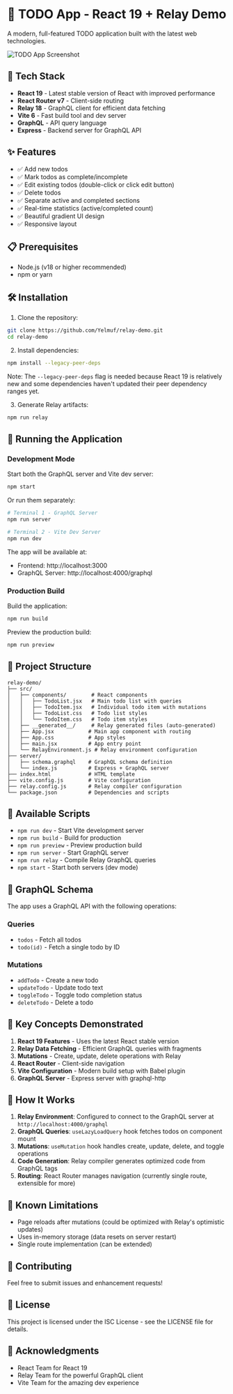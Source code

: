 # 🎯 TODO App - React 19 + Relay Demo

A modern, full-featured TODO application built with the latest web technologies.

![TODO App Screenshot](https://github.com/user-attachments/assets/deb0e0e0-d0db-4195-b90b-cff72687bd47)

## 🚀 Tech Stack

- **React 19** - Latest stable version of React with improved performance
- **React Router v7** - Client-side routing
- **Relay 18** - GraphQL client for efficient data fetching
- **Vite 6** - Fast build tool and dev server
- **GraphQL** - API query language
- **Express** - Backend server for GraphQL API

## ✨ Features

- ✅ Add new todos
- ✅ Mark todos as complete/incomplete
- ✅ Edit existing todos (double-click or click edit button)
- ✅ Delete todos
- ✅ Separate active and completed sections
- ✅ Real-time statistics (active/completed count)
- ✅ Beautiful gradient UI design
- ✅ Responsive layout

## 📋 Prerequisites

- Node.js (v18 or higher recommended)
- npm or yarn

## 🛠️ Installation

1. Clone the repository:
```bash
git clone https://github.com/Yelmuf/relay-demo.git
cd relay-demo
```

2. Install dependencies:
```bash
npm install --legacy-peer-deps
```

Note: The `--legacy-peer-deps` flag is needed because React 19 is relatively new and some dependencies haven't updated their peer dependency ranges yet.

3. Generate Relay artifacts:
```bash
npm run relay
```

## 🏃 Running the Application

### Development Mode

Start both the GraphQL server and Vite dev server:

```bash
npm start
```

Or run them separately:

```bash
# Terminal 1 - GraphQL Server
npm run server

# Terminal 2 - Vite Dev Server  
npm run dev
```

The app will be available at:
- Frontend: http://localhost:3000
- GraphQL Server: http://localhost:4000/graphql

### Production Build

Build the application:
```bash
npm run build
```

Preview the production build:
```bash
npm run preview
```

## 📁 Project Structure

```
relay-demo/
├── src/
│   ├── components/        # React components
│   │   ├── TodoList.jsx   # Main todo list with queries
│   │   ├── TodoItem.jsx   # Individual todo item with mutations
│   │   ├── TodoList.css   # Todo list styles
│   │   └── TodoItem.css   # Todo item styles
│   ├── __generated__/     # Relay generated files (auto-generated)
│   ├── App.jsx           # Main app component with routing
│   ├── App.css           # App styles
│   ├── main.jsx          # App entry point
│   └── RelayEnvironment.js # Relay environment configuration
├── server/
│   ├── schema.graphql    # GraphQL schema definition
│   └── index.js          # Express + GraphQL server
├── index.html            # HTML template
├── vite.config.js        # Vite configuration
├── relay.config.js       # Relay compiler configuration
└── package.json          # Dependencies and scripts

```

## 🔧 Available Scripts

- `npm run dev` - Start Vite development server
- `npm run build` - Build for production
- `npm run preview` - Preview production build
- `npm run server` - Start GraphQL server
- `npm run relay` - Compile Relay GraphQL queries
- `npm start` - Start both servers (dev mode)

## 🎨 GraphQL Schema

The app uses a GraphQL API with the following operations:

### Queries
- `todos` - Fetch all todos
- `todo(id)` - Fetch a single todo by ID

### Mutations
- `addTodo` - Create a new todo
- `updateTodo` - Update todo text
- `toggleTodo` - Toggle todo completion status
- `deleteTodo` - Delete a todo

## 🔑 Key Concepts Demonstrated

1. **React 19 Features** - Uses the latest React stable version
2. **Relay Data Fetching** - Efficient GraphQL queries with fragments
3. **Mutations** - Create, update, delete operations with Relay
4. **React Router** - Client-side navigation
5. **Vite Configuration** - Modern build setup with Babel plugin
6. **GraphQL Server** - Express server with graphql-http

## 📝 How It Works

1. **Relay Environment**: Configured to connect to the GraphQL server at `http://localhost:4000/graphql`
2. **GraphQL Queries**: `useLazyLoadQuery` hook fetches todos on component mount
3. **Mutations**: `useMutation` hook handles create, update, delete, and toggle operations
4. **Code Generation**: Relay compiler generates optimized code from GraphQL tags
5. **Routing**: React Router manages navigation (currently single route, extensible for more)

## 🐛 Known Limitations

- Page reloads after mutations (could be optimized with Relay's optimistic updates)
- Uses in-memory storage (data resets on server restart)
- Single route implementation (can be extended)

## 🤝 Contributing

Feel free to submit issues and enhancement requests!

## 📄 License

This project is licensed under the ISC License - see the LICENSE file for details.

## 🙏 Acknowledgments

- React Team for React 19
- Relay Team for the powerful GraphQL client
- Vite Team for the amazing dev experience